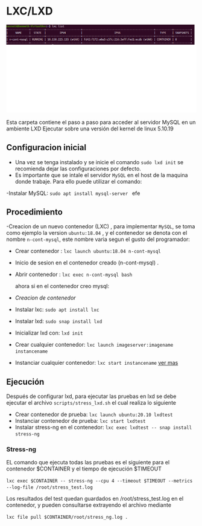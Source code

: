 # LXC/LXD

<img src="imagen/new.png" alt="Mini Shell Remoto Cliente/Servidor" width="650"/>

Esta carpeta contiene el paso a paso para acceder al servidor MySQL en un ambiente LXD
Ejecutar sobre una versión del kernel de linux 5.10.19

## Configuracion inicial

- Una vez se tenga instalado y se inicie el comando `sudo lxd init` se recomienda dejar las configuraciones por defecto.
- Es importante que se intale el servidor `MySQL` en el host de la maquina donde trabaje. Para ello puede utilizar el comando:

-Instalar MySQL: `sudo apt install mysql-server `
efe

## Procedimiento

-Creacion de un nuevo contenedor (LXC) , para implementar `MySQL`, se toma como ejemplo la version `ubuntu:18.04` , y el contenedor se denota con el nombre `n-cont-mysql`, este nombre varia segun el gusto del programador:

- Crear contenedor : `lxc launch ubuntu:18.04 n-cont-mysql`
- Inicio de sesion en el contenedor creado (n-cont-mysql) .
- Abrir contenedor : `lxc exec n-cont-mysql bash`

  ahora si en el contenedor creo mysql:

- _Creacion de contenedor_

- Instalar lxc: `sudo apt install lxc`
- Instalar lxd: `sudo snap install lxd`
- Inicializar lxd con: `lxd init`
- Crear cualquier contenedor: `lxc launch imageserver:imagename instancename`
- Instanciar cualquier contenedor: `lxc start instancename`
  [ver mas](https://linuxcontainers.org/lxd/getting-started-cli/)

## Ejecución

Después de configurar lxd, para ejecutar las pruebas en lxd se debe ejecutar el archivo `scripts/stress_lxd.sh` el cual realiza lo siguiente

- Crear contenedor de prueba: `lxc launch ubuntu:20.10 lxdtest`
- Instanciar contenedor de prueba: `lxc start lxdtest`
- Instalar stress-ng en el contenedor: `lxc exec lxdtest -- snap install stress-ng`

### Stress-ng

EL comando que ejecuta todas las pruebas es el siguiente para el contenedor $CONTAINER y el tiempo de ejecución $TIMEOUT

`lxc exec $CONTAINER -- stress-ng --cpu 4 --timeout $TIMEOUT --metrics --log-file /root/stress_test.log`

Los resultados del test quedan guardados en /root/stress_test.log en el contenedor, y pueden consultarse extrayendo el archivo mediante

`lxc file pull $CONTAINER/root/stress_ng.log .`
